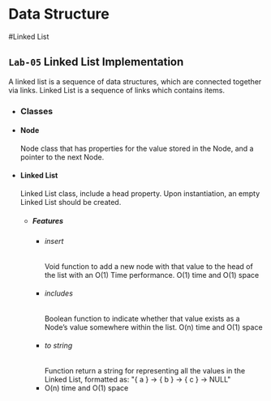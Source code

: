 # Data Structure
#Linked List
## `Lab-05` Linked List Implementation
A linked list is a sequence of data structures, which are connected together via links. Linked List is a sequence of links which contains items.
* ### Classes
- #### Node
   Node class that has properties for the value stored in the Node, and a pointer to the next Node.
- #### Linked List
  Linked List class, include a head property. Upon instantiation, an empty Linked List should be created.
    - ##### Features
      - ###### insert
        Void function to add a new node with that value to the head of the list with an O(1) Time performance.
        O(1) time and O(1) space
      - ###### includes
        Boolean function to indicate whether that value exists as a Node’s value somewhere within the list.
        O(n) time and O(1) space
      - ###### to string
         Function return a string for representing all the values in the Linked List, formatted as:
        "{ a } -> { b } -> { c } -> NULL"
      - O(n) time and O(1) space
